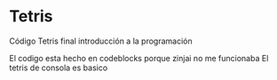 # Tetris
Código Tetris final introducción a la programación

El codigo esta hecho en codeblocks porque zinjai no me funcionaba
El tetris de consola es basico 
